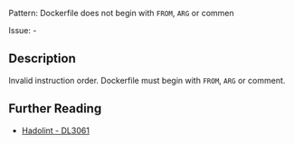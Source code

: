 Pattern: Dockerfile does not begin with `FROM`, `ARG` or commen

Issue: -

## Description

Invalid instruction order. Dockerfile must begin with `FROM`, `ARG` or comment. 

## Further Reading

* [Hadolint - DL3061](https://github.com/hadolint/hadolint/wiki/DL3061)
